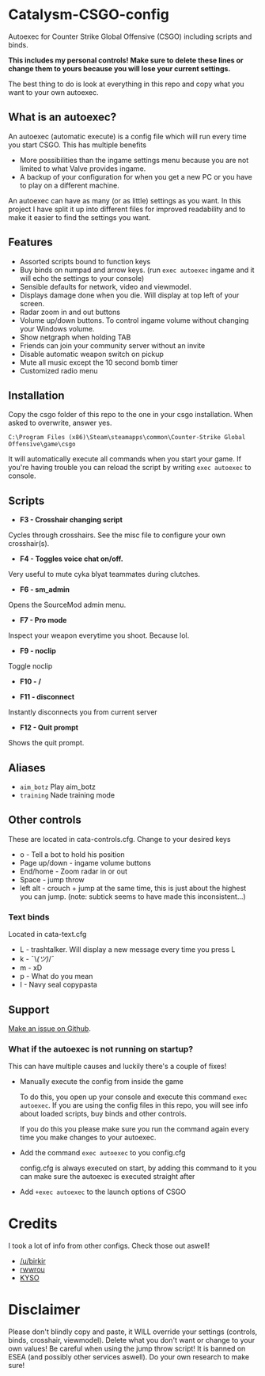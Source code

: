 # Catalysm-CSGO-config


Autoexec for Counter Strike Global Offensive (CSGO) including scripts and binds.

**This includes my personal controls! Make sure to delete these lines or change them to yours because you will lose your current settings.**

The best thing to do is look at everything in this repo and copy what you want to your own autoexec.

## What is an autoexec?

An autoexec (automatic execute) is a config file which will run every time you start CSGO. This has multiple benefits

- More possibilities than the ingame settings menu because you are not limited to what Valve provides ingame.
- A backup of your configuration for when you get a new PC or you have to play on a different machine.

An autoexec can have as many (or as little) settings as you want. In this project I have split it up into different files for improved readability and to make it easier to find the settings you want.

## Features

* Assorted scripts bound to function keys
* Buy binds on numpad and arrow keys. (run `exec autoexec` ingame and it will echo the settings to your console)
* Sensible defaults for network, video and viewmodel.
* Displays damage done when you die. Will display at top left of your screen.
* Radar zoom in and out buttons
* Volume up/down buttons. To control ingame volume without changing your Windows volume.
* Show netgraph when holding TAB
* Friends can join your community server without an invite
* Disable automatic weapon switch on pickup
* Mute all music except the 10 second bomb timer
* Customized radio menu

## Installation

  Copy the csgo folder of this repo to the one in your csgo installation. When asked to overwrite, answer yes.
  
  `C:\Program Files (x86)\Steam\steamapps\common\Counter-Strike Global Offensive\game\csgo`
  
  It will automatically execute all commands when you start your game. 
  If you're having trouble you can reload the script by writing `exec autoexec` to console.


## Scripts

* **F3 - Crosshair changing script**

Cycles through crosshairs. See the misc file to configure your own crosshair(s).

* **F4 - Toggles voice chat on/off.**

Very useful to mute cyka blyat teammates during clutches.

* **F6 - sm_admin**

Opens the SourceMod admin menu.

* **F7 - Pro mode**

Inspect your weapon everytime you shoot. Because lol.

* **F9 - noclip**

Toggle noclip

* **F10 - /**

* **F11 - disconnect**

Instantly disconnects you from current server

* **F12 - Quit prompt**

Shows the quit prompt. 

## Aliases

* `aim_botz` Play aim_botz
* `training` Nade training mode

## Other controls

These are located in cata-controls.cfg. Change to your desired keys

* o - Tell a bot to hold his position
* Page up/down - ingame volume buttons
* End/home - Zoom radar in or out
* Space - jump throw
* left alt - crouch + jump at the same time, this is just about the highest you can jump. (note: subtick seems to have made this inconsistent...)

### Text binds

Located in cata-text.cfg

* L - trashtalker. Will display a new message every time you press L
* k -  ¯\\_(ツ)_/¯
* m - xD
* p - What do you mean
* I - Navy seal copypasta

## Support

[Make an issue on Github](https://github.com/niekcandaele/Catalysm-CSGO-config/issues/new).

### What if the autoexec is not running on startup?

This can have multiple causes and luckily there's a couple of fixes!

- Manually execute the config from inside the game
  
  To do this, you open up your console and execute this command `exec autoexec`. If you are using the config files in this repo, you will see info about loaded scripts, buy binds and other controls.

  If you do this you please make sure you run the command again every time you make changes to your autoexec.

- Add the command `exec autoexec` to you config.cfg

  config.cfg is always executed on start, by adding this command to it you can make sure the autoexec is executed straight after

- Add `+exec autoexec` to the launch options of CSGO

# Credits

I took a lot of info from other configs. Check those out aswell!

- [/u/birkir](https://www.reddit.com/r/GlobalOffensive/comments/8ax858/updated_csgo_tips_configs_and_more/)
- [rwwrou](https://github.com/rwwrou/yuki.cfg)
- [KYSO](https://www.youtube.com/watch?v=l7gE8RjuJB8)

# Disclaimer

Please don't blindly copy and paste, it WILL override your settings (controls, binds, crosshair, viewmodel). Delete what you don't want or change to your own values! Be careful when using the jump throw script! It is banned on ESEA (and possibly other services aswell). Do your own research to make sure!
